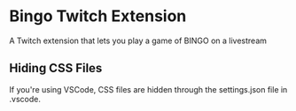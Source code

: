 # Bingo Twitch Extension

A Twitch extension that lets you play a game of BINGO on a livestream

## Hiding CSS Files

If you're using VSCode, CSS files are hidden through the settings.json file in .vscode.
